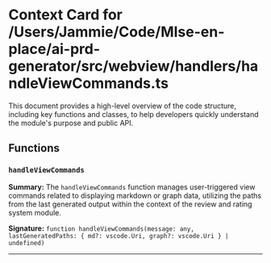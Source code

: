 # Context Card for /Users/Jammie/Code/MIse-en-place/ai-prd-generator/src/webview/handlers/handleViewCommands.ts

This document provides a high-level overview of the code structure, including key functions and classes, to help developers quickly understand the module's purpose and public API.

## Functions

### `handleViewCommands`

**Summary:** The `handleViewCommands` function manages user-triggered view commands related to displaying markdown or graph data, utilizing the paths from the last generated output within the context of the review and rating system module.

**Signature:** `function handleViewCommands(message: any, lastGeneratedPaths: { md?: vscode.Uri, graph?: vscode.Uri } | undefined)`

---
